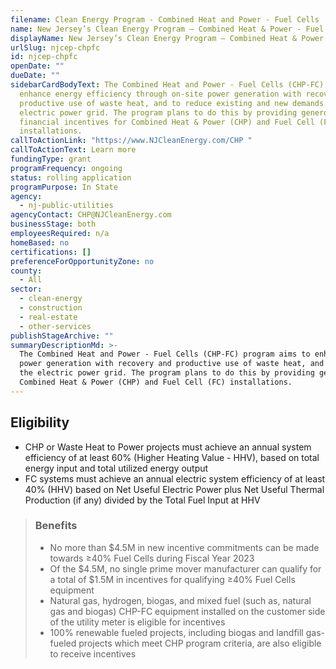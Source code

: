 ```yaml
---
filename: Clean Energy Program - Combined Heat and Power - Fuel Cells
name: New Jersey’s Clean Energy Program – Combined Heat & Power - Fuel Cells
displayName: New Jersey’s Clean Energy Program – Combined Heat & Power - Fuel Cells
urlSlug: njcep-chpfc
id: njcep-chpfc
openDate: ""
dueDate: ""
sidebarCardBodyText: The Combined Heat and Power - Fuel Cells (CHP-FC) program aims to
  enhance energy efficiency through on-site power generation with recovery and
  productive use of waste heat, and to reduce existing and new demands to the
  electric power grid. The program plans to do this by providing generous
  financial incentives for Combined Heat & Power (CHP) and Fuel Cell (FC)
  installations.
callToActionLink: "https://www.NJCleanEnergy.com/CHP "
callToActionText: Learn more
fundingType: grant
programFrequency: ongoing
status: rolling application
programPurpose: In State
agency:
  - nj-public-utilities
agencyContact: CHP@NJCleanEnergy.com
businessStage: both
employeesRequired: n/a
homeBased: no
certifications: []
preferenceForOpportunityZone: no
county:
  - All
sector:
  - clean-energy
  - construction
  - real-estate
  - other-services
publishStageArchive: ""
summaryDescriptionMd: >-
  The Combined Heat and Power - Fuel Cells (CHP-FC) program aims to enhance energy efficiency through on-site
  power generation with recovery and productive use of waste heat, and to reduce existing and new demands to
  the electric power grid. The program plans to do this by providing generous financial incentives for
  Combined Heat & Power (CHP) and Fuel Cell (FC) installations.
---
```


## Eligibility

- CHP or Waste Heat to Power projects must achieve an annual system efficiency of at least 60% (Higher Heating Value - HHV), based on total energy input and total utilized energy output
- FC systems must achieve an annual electric system efficiency of at least 40% (HHV) based on Net Useful Electric Power plus Net Useful Thermal Production (if any) divided by the Total Fuel Input at HHV

> ### Benefits
>
> - No more than $4.5M in new incentive commitments can be made towards ≥40% Fuel Cells during Fiscal Year 2023
> - Of the $4.5M, no single prime mover manufacturer can qualify for a total of $1.5M in incentives for qualifying ≥40% Fuel Cells equipment
> - Natural gas, hydrogen, biogas, and mixed fuel (such as, natural gas and biogas) CHP-FC equipment installed on the customer side of the utility meter is eligible for incentives
> - 100% renewable fueled projects, including biogas and landfill gas-fueled projects which meet CHP program criteria, are also eligible to receive incentives
